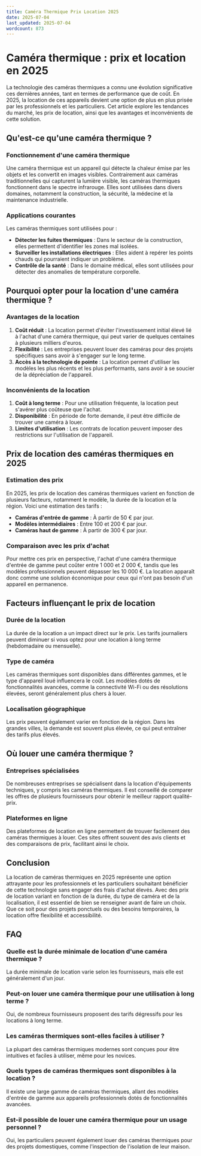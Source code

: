 ```yaml
---
title: Caméra Thermique Prix Location 2025
date: 2025-07-04
last_updated: 2025-07-04
wordcount: 873
---
```


# Caméra thermique : prix et location en 2025

La technologie des caméras thermiques a connu une évolution significative ces dernières années, tant en termes de performance que de coût. En 2025, la location de ces appareils devient une option de plus en plus prisée par les professionnels et les particuliers. Cet article explore les tendances du marché, les prix de location, ainsi que les avantages et inconvénients de cette solution.

## Qu'est-ce qu'une caméra thermique ?

### Fonctionnement d'une caméra thermique

Une caméra thermique est un appareil qui détecte la chaleur émise par les objets et les convertit en images visibles. Contrairement aux caméras traditionnelles qui capturent la lumière visible, les caméras thermiques fonctionnent dans le spectre infrarouge. Elles sont utilisées dans divers domaines, notamment la construction, la sécurité, la médecine et la maintenance industrielle.

### Applications courantes

Les caméras thermiques sont utilisées pour :

- **Détecter les fuites thermiques** : Dans le secteur de la construction, elles permettent d'identifier les zones mal isolées.
- **Surveiller les installations électriques** : Elles aident à repérer les points chauds qui pourraient indiquer un problème.
- **Contrôle de la santé** : Dans le domaine médical, elles sont utilisées pour détecter des anomalies de température corporelle.

## Pourquoi opter pour la location d'une caméra thermique ?

### Avantages de la location

1. **Coût réduit** : La location permet d'éviter l'investissement initial élevé lié à l'achat d'une caméra thermique, qui peut varier de quelques centaines à plusieurs milliers d'euros.
2. **Flexibilité** : Les entreprises peuvent louer des caméras pour des projets spécifiques sans avoir à s'engager sur le long terme.
3. **Accès à la technologie de pointe** : La location permet d'utiliser les modèles les plus récents et les plus performants, sans avoir à se soucier de la dépréciation de l'appareil.

### Inconvénients de la location

1. **Coût à long terme** : Pour une utilisation fréquente, la location peut s'avérer plus coûteuse que l'achat.
2. **Disponibilité** : En période de forte demande, il peut être difficile de trouver une caméra à louer.
3. **Limites d'utilisation** : Les contrats de location peuvent imposer des restrictions sur l'utilisation de l'appareil.

## Prix de location des caméras thermiques en 2025

### Estimation des prix

En 2025, les prix de location des caméras thermiques varient en fonction de plusieurs facteurs, notamment le modèle, la durée de la location et la région. Voici une estimation des tarifs :

- **Caméras d'entrée de gamme** : À partir de 50 € par jour.
- **Modèles intermédiaires** : Entre 100 et 200 € par jour.
- **Caméras haut de gamme** : À partir de 300 € par jour.

### Comparaison avec les prix d'achat

Pour mettre ces prix en perspective, l'achat d'une caméra thermique d'entrée de gamme peut coûter entre 1 000 et 2 000 €, tandis que les modèles professionnels peuvent dépasser les 10 000 €. La location apparaît donc comme une solution économique pour ceux qui n'ont pas besoin d'un appareil en permanence.

## Facteurs influençant le prix de location

### Durée de la location

La durée de la location a un impact direct sur le prix. Les tarifs journaliers peuvent diminuer si vous optez pour une location à long terme (hebdomadaire ou mensuelle).

### Type de caméra

Les caméras thermiques sont disponibles dans différentes gammes, et le type d'appareil loué influencera le coût. Les modèles dotés de fonctionnalités avancées, comme la connectivité Wi-Fi ou des résolutions élevées, seront généralement plus chers à louer.

### Localisation géographique

Les prix peuvent également varier en fonction de la région. Dans les grandes villes, la demande est souvent plus élevée, ce qui peut entraîner des tarifs plus élevés.

## Où louer une caméra thermique ?

### Entreprises spécialisées

De nombreuses entreprises se spécialisent dans la location d'équipements techniques, y compris les caméras thermiques. Il est conseillé de comparer les offres de plusieurs fournisseurs pour obtenir le meilleur rapport qualité-prix.

### Plateformes en ligne

Des plateformes de location en ligne permettent de trouver facilement des caméras thermiques à louer. Ces sites offrent souvent des avis clients et des comparaisons de prix, facilitant ainsi le choix.

## Conclusion

La location de caméras thermiques en 2025 représente une option attrayante pour les professionnels et les particuliers souhaitant bénéficier de cette technologie sans engager des frais d'achat élevés. Avec des prix de location variant en fonction de la durée, du type de caméra et de la localisation, il est essentiel de bien se renseigner avant de faire un choix. Que ce soit pour des projets ponctuels ou des besoins temporaires, la location offre flexibilité et accessibilité.

## FAQ

### Quelle est la durée minimale de location d'une caméra thermique ?

La durée minimale de location varie selon les fournisseurs, mais elle est généralement d'un jour.

### Peut-on louer une caméra thermique pour une utilisation à long terme ?

Oui, de nombreux fournisseurs proposent des tarifs dégressifs pour les locations à long terme.

### Les caméras thermiques sont-elles faciles à utiliser ?

La plupart des caméras thermiques modernes sont conçues pour être intuitives et faciles à utiliser, même pour les novices.

### Quels types de caméras thermiques sont disponibles à la location ?

Il existe une large gamme de caméras thermiques, allant des modèles d'entrée de gamme aux appareils professionnels dotés de fonctionnalités avancées.

### Est-il possible de louer une caméra thermique pour un usage personnel ?

Oui, les particuliers peuvent également louer des caméras thermiques pour des projets domestiques, comme l'inspection de l'isolation de leur maison.